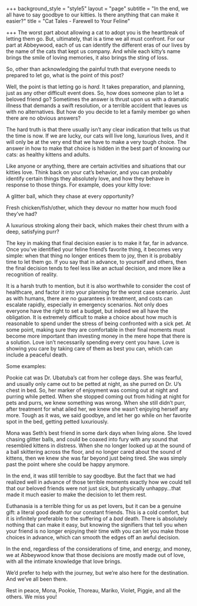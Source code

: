 +++
background_style = "style5"
layout = "page"
subtitle = "In the end, we all have to say goodbye to our kitties.  Is there anything that can make it easier?"
title = "Cat Tales - Farewell to Your Feline"

+++
The worst part about allowing a cat to adopt you is the heartbreak of letting them go. But, ultimately, that is a time we all must confront. For our part at Abbeywood, each of us can identify the different eras of our lives by the name of the cats that kept us company. And while each kitty’s name brings the smile of loving memories, it also brings the sting of loss.

So, other than acknowledging the painful truth that everyone needs to prepared to let go, what is the point of this post?

Well, the point is that letting go is _hard._ It takes preparation, and planning, just as any other difficult event does. So, how does someone plan to let a beloved friend go? Sometimes the answer is thrust upon us with a dramatic illness that demands a swift resolution, or a terrible accident that leaves us with no alternatives. But how do you decide to let a family member go when there are no obvious answers?

The hard truth is that there usually isn’t any clear indication that tells us that the time is now. If we are lucky, our cats will live long, luxurious lives, and it will only be at the very end that we have to make a very tough choice. The answer in how to make that choice is hidden in the best part of knowing our cats: as healthy kittens and adults.

Like anyone or anything, there are certain activities and situations that our kitties love. Think back on your cat’s behavior, and you can probably identify certain things they absolutely love, and how they behave in response to those things. For example, does your kitty love:

A glitter ball, which they chase at every opportunity?

Fresh chicken/fish/other, which they devour no matter how much food they’ve had?

A luxurious stroking along their back, which makes their chest thrum with a deep, satisfying purr?

The key in making that final decision easier is to make it far, far in advance. Once you’ve identified your feline friend’s favorite thing, it becomes very simple: when that thing no longer entices them to joy, then it is probably time to let them go. If you say that in advance, to yourself and others, then the final decision tends to feel less like an actual decision, and more like a recognition of reality.

It is a harsh truth to mention, but it is also worthwhile to consider the cost of healthcare, and factor it into your planning for the worst case scenario. Just as with humans, there are no guarantees in treatment, and costs can escalate rapidly, especially in emergency scenarios. Not only does everyone have the right to set a budget, but indeed we all have the obligation. It is extremely difficult to make a choice about how much is reasonable to spend under the stress of being confronted with a sick pet. At some point, making sure they are comfortable in their final moments must become more important than investing money in the mere hope that there is a solution. Love isn’t necessarily spending every cent you have. Love is showing you care by taking care of them as best you can, which can include a peaceful death.

Some examples:

Pookie cat was Dr. Ubatuba’s cat from her college days. She was fearful, and usually only came out to be petted at night, as she purred on Dr. U’s chest in bed. So, her marker of enjoyment was coming out at night and purring while petted. When she stopped coming out from hiding at night for pets and purrs, we knew something was wrong. When she still didn’t purr, after treatment for what ailed her, we knew she wasn’t enjoying herself any more. Tough as it was, we said goodbye, and let her go while on her favorite spot in the bed, getting petted luxuriously.

Mona was Seth’s best friend in some dark days when living alone. She loved chasing glitter balls, and could be coaxed into fury with any sound that resembled kittens in distress. When she no longer looked up at the sound of a ball skittering across the floor, and no longer cared about the sound of kittens, then we knew she was far beyond just being tired. She was simply past the point where she could be happy anymore.

In the end, it was still terrible to say goodbye. But the fact that we had realized well in advance of those terrible moments exactly how we could tell that our beloved friends were not just sick, but physically unhappy…that made it much easier to make the decision to let them rest.

Euthanasia is a terrible thing for us as pet lovers, but it can be a genuine gift: a literal good death for our constant friends. This is a cold comfort, but it is infinitely preferable to the suffering of a _bad_ death. There is absolutely nothing that can make it easy, but knowing the signifiers that tell you when your friend is no longer enjoying their time with you can let you make those choices in advance, which can smooth the edges off an awful decision.

In the end, regardless of the considerations of time, and energy, and money, we at Abbeywood know that those decisions are mostly made out of love, with all the intimate knowledge that love brings.

We’d prefer to help with the journey, but we’re also here for the destination. And we’ve all been there.

Rest in peace, Mona, Pookie, Thoreau, Mariko, Violet, Piggie, and all the others. We miss you!